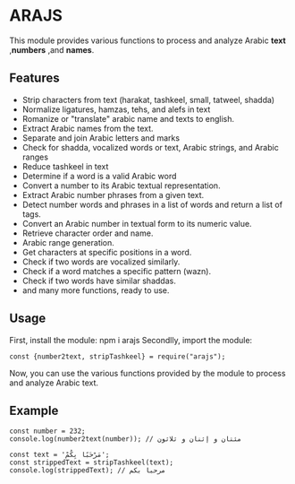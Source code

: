 ARAJS
=============================

This module provides various functions to process and analyze Arabic **text** ,**numbers** ,and **names**.

Features
--------

* Strip characters from text (harakat, tashkeel, small, tatweel, shadda)
* Normalize ligatures, hamzas, tehs, and alefs in text
* Romanize or "translate" arabic name and texts to english.
* Extract Arabic names from the text.
* Separate and join Arabic letters and marks
* Check for shadda, vocalized words or text, Arabic strings, and Arabic ranges
* Reduce tashkeel in text
* Determine if a word is a valid Arabic word
* Convert a number to its Arabic textual representation.
* Extract Arabic number phrases from a given text.
* Detect number words and phrases in a list of words and return a list of tags.
* Convert an Arabic number in textual form to its numeric value.
* Retrieve character order and name.
* Arabic range generation.
* Get characters at specific positions in a word.
* Check if two words are vocalized similarly.
* Check if a word matches a specific pattern (wazn).
* Check if two words have similar shaddas.
* and many more functions, ready to use.

Usage
-----

First, install the module:
    npm i arajs
Secondlly, import the module:

    const {number2text, stripTashkeel} = require("arajs");

Now, you can use the various functions provided by the module to process and analyze Arabic text.

Example
-------

    const number = 232;
    console.log(number2text(number)); // مئتان و إثنان و ثلاثون

    const text = 'مَرْحَبًا بِكُمْ';
    const strippedText = stripTashkeel(text);
    console.log(strippedText); // مرحبا بكم
